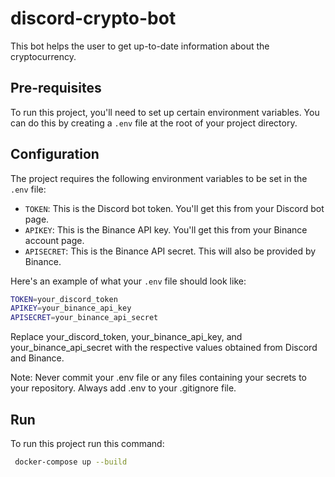 # discord-crypto-bot

This bot helps the user to get up-to-date information about the cryptocurrency.

## Pre-requisites

To run this project, you'll need to set up certain environment variables. You can do this by creating a `.env` file at the root of your project directory.

## Configuration

The project requires the following environment variables to be set in the `.env` file:

- `TOKEN`: This is the Discord bot token. You'll get this from your Discord bot page.
- `APIKEY`: This is the Binance API key. You'll get this from your Binance account page.
- `APISECRET`: This is the Binance API secret. This will also be provided by Binance.

Here's an example of what your `.env` file should look like:

```bash
TOKEN=your_discord_token
APIKEY=your_binance_api_key
APISECRET=your_binance_api_secret
```

Replace your_discord_token, your_binance_api_key, and your_binance_api_secret with the respective values obtained from Discord and Binance.

Note: Never commit your .env file or any files containing your secrets to your repository. Always add .env to your .gitignore file.

## Run

To run this project run this command:

```bash
 docker-compose up --build
```
